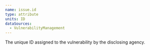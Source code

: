 ```yaml
---
name: issue.id
type: attribute
units: ID
dataSources:
  - VulnerabilityManagement
---
```


The unique ID assigned to the vulnerability by the disclosing agency.